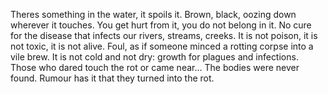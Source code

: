 Theres something in the water, it spoils it. 
Brown, black, oozing down wherever it touches.
You get hurt from it, you do not belong in it.
No cure for the disease that infects our rivers, streams, creeks. 
It is not poison, it is not toxic, it is not alive.
Foul, as if someone minced a rotting corpse into a vile brew. 
It is not cold and not dry: growth for plagues and infections. 
Those who dared touch the rot or came near…
	The bodies were never found. 
		Rumour has it that they turned into the rot.